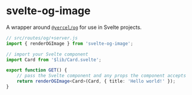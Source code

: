 # svelte-og-image

A wrapper around [`@vercel/og`](https://www.npmjs.com/package/@vercel/og) for use in Svelte projects.

```ts
// src/routes/og/+server.js
import { renderOGImage } from 'svelte-og-image';

// import your Svelte component
import Card from '$lib/Card.svelte';

export function GET() {
	// pass the Svelte component and any props the component accepts
	return renderOGImage<Card>(Card, { title: 'Hello world!' });
}
```
